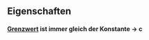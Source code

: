 ## Eigenschaften 
#### [Grenzwert](obsidian://open?vault=Coding%20VsCode&file=2.%20Semester%2FMathematische%20Methoden%2FGrenzwert%20der%20Folge) ist immer gleich der Konstante -> c
